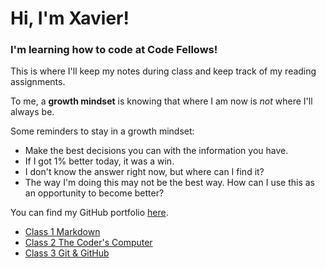 # Hi, I'm Xavier!

### I'm learning how to code at Code Fellows!

This is where I'll keep my notes during class and keep track of my reading assignments.

To me, a **growth mindset** is knowing that where I am now is *not* where I'll always be. 

Some reminders to stay in a growth mindset:

  - Make the best decisions you can with the information you have.
  - If I got 1% better today, it was a win.
  - I don't know the answer right now, but where can I find it?
  - The way I'm doing this may not be the best way. How can I use this as an opportunity to become better?

You can find my GitHub portfolio [here](https://github.com/xhillman).

- [Class 1 Markdown](class1.md)
- [Class 2 The Coder's Computer](class2.md)
- [Class 3 Git & GitHub](class3.md)
